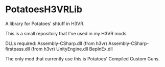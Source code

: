 # PotatoesH3VRLib
A library for Potatoes' shtuff in H3VR.

This is a small repository that I've used in my H3VR mods.

DLLs required:
Assembly-CSharp.dll (from h3vr)
Assembly-CSharp-firstpass.dll (from h3vr)
UnityEngine.dll
BepInEx.dll

The only mod that currently use this is Potatoes' Compiled Custom Guns.

